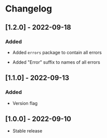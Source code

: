 # Changelog

## [1.2.0] - 2022-09-18

### Added

- Added `errors` package to contain all errors

- Added "Error" suffix to names of all errors

## [1.1.0] - 2022-09-13

### Added

- Version flag

## [1.0.0] - 2022-09-10

- Stable release
